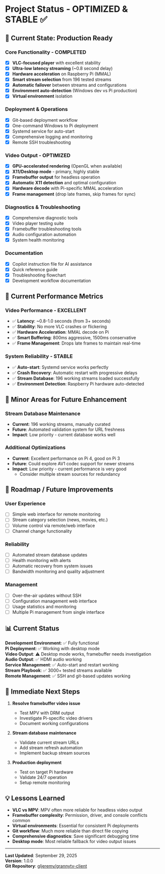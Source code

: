 # Project Status - OPTIMIZED & STABLE ✅

## 🚀 Current State: Production Ready

### Core Functionality - COMPLETED
- [x] **VLC-focused player** with excellent stability
- [x] **Ultra-low latency streaming** (~0.8 second delay)
- [x] **Hardware acceleration** on Raspberry Pi (MMAL)
- [x] **Smart stream selection** from 196 tested streams
- [x] **Automatic failover** between streams and configurations
- [x] **Environment auto-detection** (Windows dev vs Pi production)
- [x] **Virtual environment** isolation

### Deployment & Operations
- [x] Git-based deployment workflow  
- [x] One-command Windows to Pi deployment
- [x] Systemd service for auto-start
- [x] Comprehensive logging and monitoring
- [x] Remote SSH troubleshooting

### Video Output - OPTIMIZED
- [x] **GPU-accelerated rendering** (OpenGL when available)
- [x] **X11/Desktop mode** - primary, highly stable
- [x] **Framebuffer output** for headless operation  
- [x] **Automatic X11 detection** and optimal configuration
- [x] **Hardware decode** with Pi-specific MMAL acceleration
- [x] **Frame management** (drop late frames, skip frames for sync)

### Diagnostics & Troubleshooting
- [x] Comprehensive diagnostic tools
- [x] Video player testing suite
- [x] Framebuffer troubleshooting tools
- [x] Audio configuration automation
- [x] System health monitoring

### Documentation
- [x] Copilot instruction file for AI assistance
- [x] Quick reference guide
- [x] Troubleshooting flowchart
- [x] Development workflow documentation

## 🎯 Current Performance Metrics

### Video Performance - EXCELLENT
- ✅ **Latency**: ~0.8-1.0 seconds (from 3+ seconds)
- ✅ **Stability**: No more VLC crashes or flickering  
- ✅ **Hardware Acceleration**: MMAL decode on Pi
- ✅ **Smart Buffering**: 800ms aggressive, 1500ms conservative
- ✅ **Frame Management**: Drops late frames to maintain real-time

### System Reliability - STABLE  
- ✅ **Auto-start**: Systemd service works perfectly
- ✅ **Crash Recovery**: Automatic restart with progressive delays
- ✅ **Stream Database**: 196 working streams loaded successfully
- ✅ **Environment Detection**: Raspberry Pi hardware auto-detected

## 🔧 Minor Areas for Future Enhancement

### Stream Database Maintenance
- **Current**: 196 working streams, manually curated
- **Future**: Automated validation system for URL freshness
- **Impact**: Low priority - current database works well

### Additional Optimizations  
- **Current**: Excellent performance on Pi 4, good on Pi 3
- **Future**: Could explore AV1 codec support for newer streams
- **Impact**: Low priority - current performance is very good
  - Consider multiple stream sources for redundancy

## 🚀 Roadmap / Future Improvements

### User Experience
- [ ] Simple web interface for remote monitoring
- [ ] Stream category selection (news, movies, etc.)
- [ ] Volume control via remote/web interface
- [ ] Channel change functionality

### Reliability
- [ ] Automated stream database updates
- [ ] Health monitoring with alerts
- [ ] Automatic recovery from system issues
- [ ] Bandwidth monitoring and quality adjustment

### Management
- [ ] Over-the-air updates without SSH
- [ ] Configuration management web interface
- [ ] Usage statistics and monitoring
- [ ] Multiple Pi management from single interface

## 📊 Current Status

**Development Environment**: ✅ Fully functional  
**Pi Deployment**: ✅ Working with desktop mode  
**Video Output**: ⚠️ Desktop mode works, framebuffer needs investigation  
**Audio Output**: ✅ HDMI audio working  
**Service Management**: ✅ Auto-start and restart working  
**Stream Playbook**: ✅ 3000+ tested streams available  
**Remote Management**: ✅ SSH and git-based updates working  

## 🎯 Immediate Next Steps

1. **Resolve framebuffer video issue**
   - Test MPV with DRM output
   - Investigate Pi-specific video drivers
   - Document working configurations

2. **Stream database maintenance**
   - Validate current stream URLs
   - Add stream refresh automation
   - Implement backup stream sources

3. **Production deployment**
   - Test on target Pi hardware
   - Validate 24/7 operation
   - Setup remote monitoring

## 💡 Lessons Learned

- **VLC vs MPV**: MPV often more reliable for headless video output
- **Framebuffer complexity**: Permission, driver, and console conflicts common
- **Virtual environments**: Essential for consistent Pi deployments
- **Git workflow**: Much more reliable than direct file copying
- **Comprehensive diagnostics**: Save significant debugging time
- **Desktop mode**: Most reliable fallback for video output issues

---

**Last Updated**: September 29, 2025  
**Version**: 1.0.0  
**Git Repository**: [gljeremy/grannytv-client](https://github.com/gljeremy/grannytv-client)